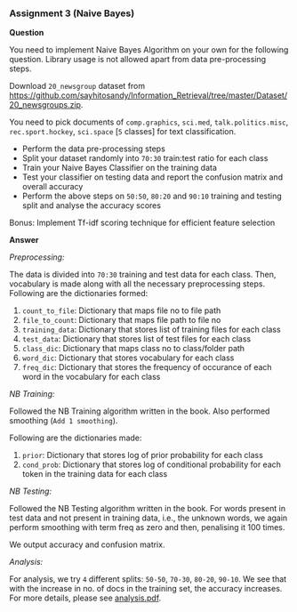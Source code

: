 ### Assignment 3 (Naive Bayes)
**Question**

You need to implement Naive Bayes Algorithm on your own for the following question. Library usage is not allowed apart from data pre-processing steps.

Download `20_newsgroup` dataset from https://github.com/sayhitosandy/Information_Retrieval/tree/master/Dataset/20_newsgroups.zip.

You need to pick documents of `comp.graphics`, `sci.med`, `talk.politics.misc`, `rec.sport.hockey`, `sci.space` [`5`
classes] for text classification.
* Perform the data pre-processing steps
* Split your dataset randomly into `70:30` train:test ratio for each class
* Train your Naive Bayes Classifier on the training data
* Test your classifier on testing data and report the confusion matrix and overall accuracy
* Perform the above steps on `50:50`, `80:20` and `90:10` training and testing split and analyse the accuracy scores

Bonus: Implement Tf-idf scoring technique for efficient feature selection

**Answer**

*Preprocessing:*

The data is divided into `70:30` training and test data for each class. Then, vocabulary is made along with all the necessary preprocessing steps. Following are the dictionaries formed:
1. `count_to_file`: Dictionary that maps file no to file path
2. `file_to_count`: Dictionary that maps file path to file no
3. `training_data`: Dictionary that stores list of training files for each class
4. `test_data`: Dictionary that stores list of test files for each class
5. `class_dic`: Dictionary that maps class no to class/folder path
6. `word_dic`: Dictionary that stores vocabulary for each class
7. `freq_dic`: Dictionary that stores the frequency of occurance of each word in the vocabulary for each class

*NB Training:*

Followed the NB Training algorithm written in the book. Also performed smoothing (`Add 1 smoothing`).

Following are the dictionaries made:
1. `prior`: Dictionary that stores log of prior probability for each class
2. `cond_prob`: Dictionary that stores log of conditional probability for each token in the training data for each class

*NB Testing:*

Followed the NB Testing algorithm written in the book. For words present in test data and not present in training data, i.e., the unknown words, we again perform smoothing with term freq as zero and then, penalising it 100 times. 

We output accuracy and confusion matrix.

*Analysis:*

For analysis, we try `4` different splits: `50-50`, `70-30`, `80-20`, `90-10`. We see that with the increase in no. of docs in the training set, the accuracy increases. For more details, please see [analysis.pdf](https://github.com/sayhitosandy/Information_Retrieval/blob/master/HW3/Results/analysis.pdf).